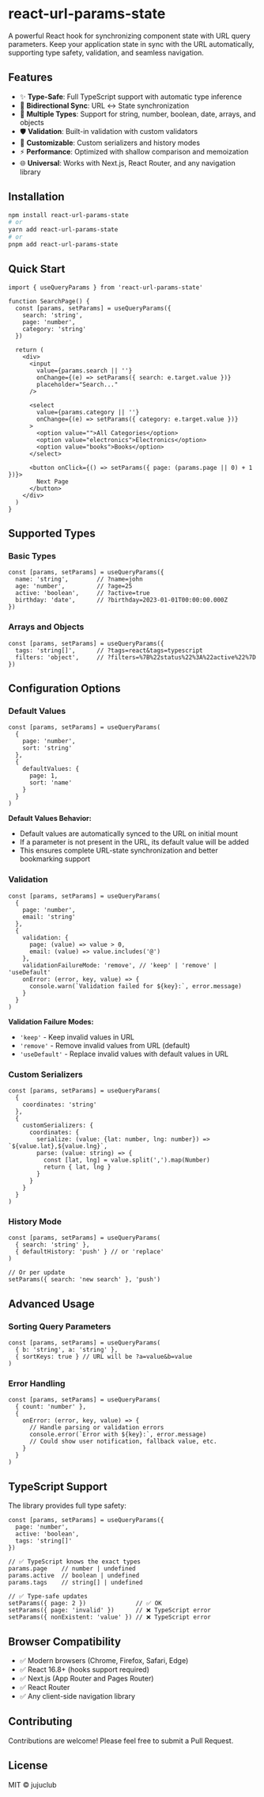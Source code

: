 # react-url-params-state

A powerful React hook for synchronizing component state with URL query parameters. Keep your application state in sync with the URL automatically, supporting type safety, validation, and seamless navigation.

## Features

- ✨ **Type-Safe**: Full TypeScript support with automatic type inference
- 🔄 **Bidirectional Sync**: URL ↔ State synchronization
- 🎯 **Multiple Types**: Support for string, number, boolean, date, arrays, and objects
- 🛡️ **Validation**: Built-in validation with custom validators
- 🔧 **Customizable**: Custom serializers and history modes
- ⚡ **Performance**: Optimized with shallow comparison and memoization
- 🌐 **Universal**: Works with Next.js, React Router, and any navigation library

## Installation

```bash
npm install react-url-params-state
# or
yarn add react-url-params-state
# or
pnpm add react-url-params-state
```

## Quick Start

```tsx
import { useQueryParams } from 'react-url-params-state'

function SearchPage() {
  const [params, setParams] = useQueryParams({
    search: 'string',
    page: 'number',
    category: 'string'
  })

  return (
    <div>
      <input
        value={params.search || ''}
        onChange={(e) => setParams({ search: e.target.value })}
        placeholder="Search..."
      />

      <select
        value={params.category || ''}
        onChange={(e) => setParams({ category: e.target.value })}
      >
        <option value="">All Categories</option>
        <option value="electronics">Electronics</option>
        <option value="books">Books</option>
      </select>

      <button onClick={() => setParams({ page: (params.page || 0) + 1 })}>
        Next Page
      </button>
    </div>
  )
}
```

## Supported Types

### Basic Types
```tsx
const [params, setParams] = useQueryParams({
  name: 'string',        // ?name=john
  age: 'number',         // ?age=25
  active: 'boolean',     // ?active=true
  birthday: 'date',      // ?birthday=2023-01-01T00:00:00.000Z
})
```

### Arrays and Objects
```tsx
const [params, setParams] = useQueryParams({
  tags: 'string[]',      // ?tags=react&tags=typescript
  filters: 'object',     // ?filters=%7B%22status%22%3A%22active%22%7D
})
```

## Configuration Options

### Default Values
```tsx
const [params, setParams] = useQueryParams(
  {
    page: 'number',
    sort: 'string'
  },
  {
    defaultValues: {
      page: 1,
      sort: 'name'
    }
  }
)
```

**Default Values Behavior:**
- Default values are automatically synced to the URL on initial mount
- If a parameter is not present in the URL, its default value will be added
- This ensures complete URL-state synchronization and better bookmarking support

### Validation
```tsx
const [params, setParams] = useQueryParams(
  {
    page: 'number',
    email: 'string'
  },
  {
    validation: {
      page: (value) => value > 0,
      email: (value) => value.includes('@')
    },
    validationFailureMode: 'remove', // 'keep' | 'remove' | 'useDefault'
    onError: (error, key, value) => {
      console.warn(`Validation failed for ${key}:`, error.message)
    }
  }
)
```

**Validation Failure Modes:**
- `'keep'` - Keep invalid values in URL 
- `'remove'` - Remove invalid values from URL (default)
- `'useDefault'` - Replace invalid values with default values in URL

### Custom Serializers
```tsx
const [params, setParams] = useQueryParams(
  {
    coordinates: 'string'
  },
  {
    customSerializers: {
      coordinates: {
        serialize: (value: {lat: number, lng: number}) => `${value.lat},${value.lng}`,
        parse: (value: string) => {
          const [lat, lng] = value.split(',').map(Number)
          return { lat, lng }
        }
      }
    }
  }
)
```

### History Mode
```tsx
const [params, setParams] = useQueryParams(
  { search: 'string' },
  { defaultHistory: 'push' } // or 'replace'
)

// Or per update
setParams({ search: 'new search' }, 'push')
```

## Advanced Usage

### Sorting Query Parameters
```tsx
const [params, setParams] = useQueryParams(
  { b: 'string', a: 'string' },
  { sortKeys: true } // URL will be ?a=value&b=value
)
```

### Error Handling
```tsx
const [params, setParams] = useQueryParams(
  { count: 'number' },
  {
    onError: (error, key, value) => {
      // Handle parsing or validation errors
      console.error(`Error with ${key}:`, error.message)
      // Could show user notification, fallback value, etc.
    }
  }
)
```

## TypeScript Support

The library provides full type safety:

```tsx
const [params, setParams] = useQueryParams({
  page: 'number',
  active: 'boolean',
  tags: 'string[]'
})

// ✅ TypeScript knows the exact types
params.page    // number | undefined
params.active  // boolean | undefined
params.tags    // string[] | undefined

// ✅ Type-safe updates
setParams({ page: 2 })              // ✅ OK
setParams({ page: 'invalid' })      // ❌ TypeScript error
setParams({ nonExistent: 'value' }) // ❌ TypeScript error
```

## Browser Compatibility

- ✅ Modern browsers (Chrome, Firefox, Safari, Edge)
- ✅ React 16.8+ (hooks support required)
- ✅ Next.js (App Router and Pages Router)
- ✅ React Router
- ✅ Any client-side navigation library

## Contributing

Contributions are welcome! Please feel free to submit a Pull Request.

## License

MIT © jujuclub
